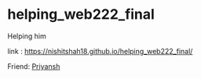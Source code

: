 # helping_web222_final
Helping him

link : https://nishitshah18.github.io/helping_web222_final/

Friend: [Priyansh](https://github.com/PriyanshParikh27)
